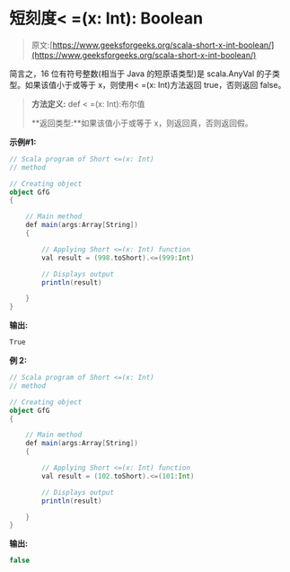 # 短刻度< =(x: Int): Boolean

> 原文:[https://www.geeksforgeeks.org/scala-short-x-int-boolean/](https://www.geeksforgeeks.org/scala-short-x-int-boolean/)

简言之，16 位有符号整数(相当于 Java 的短原语类型)是 scala.AnyVal 的子类型。如果该值小于或等于 x，则使用< =(x: Int)方法返回 true，否则返回 false。

> **方法定义:** def < =(x: Int):布尔值
> 
> **返回类型:**如果该值小于或等于 x，则返回真，否则返回假。

**示例#1:**

```scala
// Scala program of Short <=(x: Int) 
// method 

// Creating object 
object GfG 
{ 

    // Main method 
    def main(args:Array[String]) 
    { 

        // Applying Short <=(x: Int) function 
        val result = (998.toShort).<=(999:Int)

        // Displays output 
        println(result) 

    } 
} 
```

**输出:**

```scala
True

```

**例 2:**

```scala
// Scala program of Short <=(x: Int) 
// method 

// Creating object 
object GfG 
{ 

    // Main method 
    def main(args:Array[String]) 
    { 

        // Applying Short <=(x: Int) function 
        val result = (102.toShort).<=(101:Int)

        // Displays output 
        println(result) 

    } 
} 
```

**输出:**

```scala
false

```